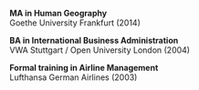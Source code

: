**MA in Human Geography**  
Goethe University Frankfurt (2014)

**BA in International Business Administration**  
VWA Stuttgart / Open University London (2004)

**Formal training in Airline Management**  
Lufthansa German Airlines (2003)
